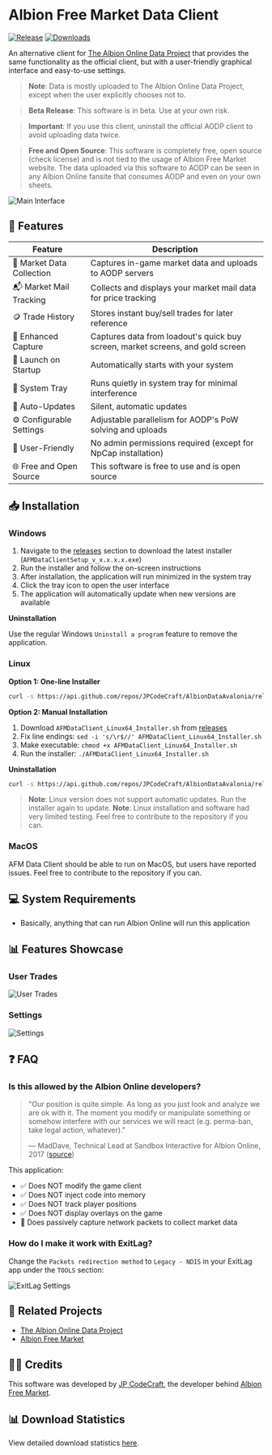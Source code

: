 # Albion Free Market Data Client

[![Release](https://img.shields.io/github/v/release/JPCodeCraft/AlbionDataAvalonia)](https://github.com/JPCodeCraft/AlbionDataAvalonia/releases)
[![Downloads](https://img.shields.io/github/downloads/JPCodeCraft/AlbionDataAvalonia/total)](https://tooomm.github.io/github-release-stats/?username=jpcodecraft&repository=AlbionDataAvalonia)

An alternative client for [The Albion Online Data Project](https://www.albion-online-data.com/) that provides the same functionality as the official client, but with a user-friendly graphical interface and easy-to-use settings.

> **Note**: Data is mostly uploaded to The Albion Online Data Project, except when the user explicitly chooses not to.

> **Beta Release**: This software is in beta. Use at your own risk.

> **Important**: If you use this client, uninstall the official AODP client to avoid uploading data twice.

> **Free and Open Source**: This software is completely free, open source (check license) and is not tied to the usage of Albion Free Market website. The data uploaded via this software to AODP can be seen in any Albion Online fansite that consumes AODP and even on your own sheets.

![Main Interface](https://github.com/user-attachments/assets/ba7d2d33-9e80-49b2-aeae-6173892de15e)


## 🚀 Features

| Feature                   | Description                                                                    |
| ------------------------- | ------------------------------------------------------------------------------ |
| 🧰 Market Data Collection | Captures in-game market data and uploads to AODP servers                       |
| 📬 Market Mail Tracking   | Collects and displays your market mail data for price tracking                 |
| 🪙 Trade History          | Stores instant buy/sell trades for later reference                             |
| 📡 Enhanced Capture       | Captures data from loadout's quick buy screen, market screens, and gold screen |
| 🚀 Launch on Startup      | Automatically starts with your system                                          |
| 📌 System Tray            | Runs quietly in system tray for minimal interference                           |
| 🔄 Auto-Updates           | Silent, automatic updates                                                      |
| ⚙️ Configurable Settings  | Adjustable parallelism for AODP's PoW solving and uploads                      |
| 🤌 User-Friendly          | No admin permissions required (except for NpCap installation)                  |
| 🌐 Free and Open Source   | This software is free to use and is open source                                |

## 📥 Installation

### Windows

1. Navigate to the [releases](https://github.com/JPCodeCraft/AlbionDataAvalonia/releases) section to download the latest installer (`AFMDataClientSetup_v_x.x.x.x.exe`)
2. Run the installer and follow the on-screen instructions
3. After installation, the application will run minimized in the system tray
4. Click the tray icon to open the user interface
5. The application will automatically update when new versions are available

**Uninstallation**

Use the regular Windows `Uninstall a program` feature to remove the application.

### Linux

**Option 1: One-line Installer**

```bash
curl -s https://api.github.com/repos/JPCodeCraft/AlbionDataAvalonia/releases/latest | jq -r '.assets[] | select(.name == "AFMDataClient_Linux64_Installer.sh") | .browser_download_url' | xargs curl -L -o installer.sh && sed -i 's/\r$//' installer.sh && chmod +x installer.sh && ./installer.sh && rm installer.sh
```

**Option 2: Manual Installation**

1. Download `AFMDataClient_Linux64_Installer.sh` from [releases](https://github.com/JPCodeCraft/AlbionDataAvalonia/releases)
2. Fix line endings: `sed -i 's/\r$//' AFMDataClient_Linux64_Installer.sh`
3. Make executable: `chmod +x AFMDataClient_Linux64_Installer.sh`
4. Run the installer: `./AFMDataClient_Linux64_Installer.sh`

**Uninstallation**

```bash
curl -s https://api.github.com/repos/JPCodeCraft/AlbionDataAvalonia/releases/latest | jq -r '.assets[] | select(.name == "AFMDataClient_Linux64_Uninstaller.sh") | .browser_download_url' | xargs curl -L -o uninstaller.sh && sed -i 's/\r$//' uninstaller.sh && chmod +x uninstaller.sh && ./uninstaller.sh && rm uninstaller.sh
```

> **Note**: Linux version does not support automatic updates. Run the installer again to update.
> **Note**: Linux installation and software had very limited testing. Feel free to contribute to the repository if you can.

### MacOS

AFM Data Client should be able to run on MacOS, but users have reported issues. Feel free to contribute to the repository if you can.

## 💻 System Requirements

- Basically, anything that can run Albion Online will run this application

## 📊 Features Showcase

### User Trades

![User Trades](https://github.com/user-attachments/assets/b9287aa0-feb2-43ad-98db-7a0543c4b4f2)

### Settings

![Settings](https://github.com/user-attachments/assets/660ba5ac-3f92-4060-8912-e91eb3a74c97)

## ❓ FAQ

### Is this allowed by the Albion Online developers?

> "Our position is quite simple. As long as you just look and analyze we are ok with it. The moment you modify or manipulate something or somehow interfere with our services we will react (e.g. perma-ban, take legal action, whatever)."
>
> — MadDave, Technical Lead at Sandbox Interactive for Albion Online, 2017 ([source](https://forum.albiononline.com/index.php/Thread/51604-Is-it-allowed-to-scan-your-internet-trafic-and-pick-up-logs/?postID=512670#post512670))

This application:

- ✅ Does NOT modify the game client
- ✅ Does NOT inject code into memory
- ✅ Does NOT track player positions
- ✅ Does NOT display overlays on the game
- 🛜 Does passively capture network packets to collect market data

### How do I make it work with ExitLag?

Change the `Packets redirection method` to `Legacy - NDIS` in your ExitLag app under the `TOOLS` section:

![ExitLag Settings](https://github.com/JPCodeCraft/AlbionDataAvalonia/assets/11092613/94a76ea6-6023-40df-8d6e-e816e612befe)

## 🔗 Related Projects

- [The Albion Online Data Project](https://www.albion-online-data.com/)
- [Albion Free Market](https://albionfreemarket.com/)

## 👨‍💻 Credits

This software was developed by [JP CodeCraft](https://jpcodecraft.com/), the developer behind [Albion Free Market](https://albionfreemarket.com/).

## 📊 Download Statistics

View detailed download statistics [here](https://tooomm.github.io/github-release-stats/?username=jpcodecraft&repository=AlbionDataAvalonia).
